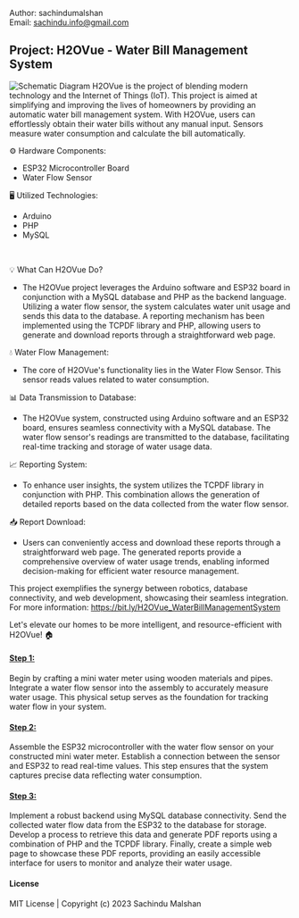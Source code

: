 Author: sachindumalshan <br>
Email: sachindu.info@gmail.com

<h2>Project: H2OVue - Water Bill Management System</h2>

![Schematic Diagram](https://github.com/sachindumalshan/H2OVue/assets/73152414/26a9ba40-015f-46a9-b770-d7cbae95fb11)
H2OVue is the project of blending modern technology and the Internet of Things (IoT). This project is aimed at simplifying and improving the lives of homeowners by providing an automatic water bill management system. With H2OVue, users can effortlessly obtain their water bills without any manual input. Sensors measure water consumption and calculate the bill automatically.

⚙️ Hardware Components:
- ESP32 Microcontroller Board
- Water Flow Sensor

🖥️ Utilized Technologies:
- Arduino
- PHP
- MySQL
<br/>

💡 What Can H2OVue Do?
- The H2OVue project leverages the Arduino software and ESP32 board in conjunction with a MySQL database and PHP as the backend language. Utilizing a water flow sensor, the system calculates water unit usage and sends this data to the database. A reporting mechanism has been implemented using the TCPDF library and PHP, allowing users to generate and download reports through a straightforward web page.

💧 Water Flow Management:
- The core of H2OVue's functionality lies in the Water Flow Sensor. This sensor reads values related to water consumption.

📊 Data Transmission to Database:
- The H2OVue system, constructed using Arduino software and an ESP32 board, ensures seamless connectivity with a MySQL database. The water flow sensor's readings are transmitted to the database, facilitating real-time tracking and storage of water usage data.

📈 Reporting System:
- To enhance user insights, the system utilizes the TCPDF library in conjunction with PHP. This combination allows the generation of detailed reports based on the data collected from the water flow sensor.

📥 Report Download:
- Users can conveniently access and download these reports through a straightforward web page. The generated reports provide a comprehensive overview of water usage trends, enabling informed decision-making for efficient water resource management.

This project exemplifies the synergy between robotics, database connectivity, and web development, showcasing their seamless integration.<br/>
For more information: https://bit.ly/H2OVue_WaterBillManagementSystem

Let's elevate our homes to be more intelligent, and resource-efficient with H2OVue! 🏠


<h4><u>Step 1:</u></h4>
Begin by crafting a mini water meter using wooden materials and pipes. Integrate a water flow sensor into the assembly to accurately measure water usage. This physical setup serves as the foundation for tracking water flow in your system.

<h4><u>Step 2:</u></h4>
Assemble the ESP32 microcontroller with the water flow sensor on your constructed mini water meter. Establish a connection between the sensor and ESP32 to read real-time values. This step ensures that the system captures precise data reflecting water consumption.

<h4><u>Step 3:</u></h4>
Implement a robust backend using MySQL database connectivity. Send the collected water flow data from the ESP32 to the database for storage. Develop a process to retrieve this data and generate PDF reports using a combination of PHP and the TCPDF library. Finally, create a simple web page to showcase these PDF reports, providing an easily accessible interface for users to monitor and analyze their water usage.

<h4>License</h4>
MIT License | Copyright (c) 2023 Sachindu Malshan
